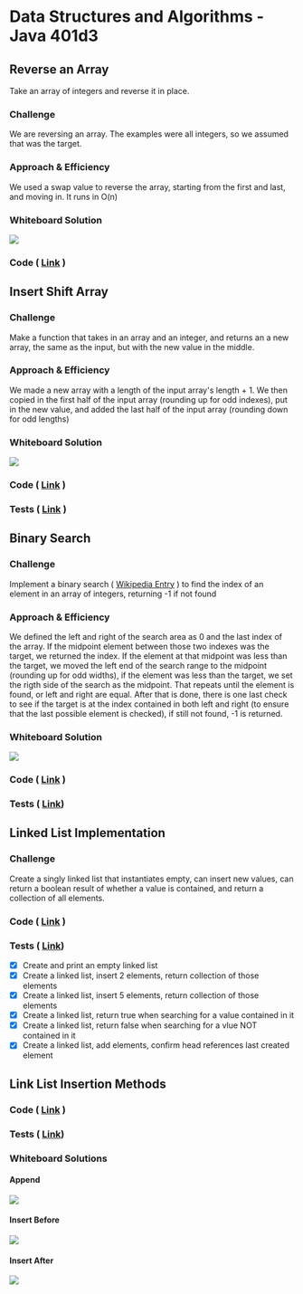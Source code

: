 # Data Structures and Algorithms - Java 401d3
<!-- --- -->

## Reverse an Array 

Take an array of integers and reverse it in place.

### Challenge

We are reversing an array. The examples were all integers, so we assumed that was the target. 

### Approach & Efficiency

We used a swap value to reverse the array, starting from the first and last, and moving in. It runs in O(n)

### Whiteboard Solution

![](./assets/reverse-array-whiteboard.jpg)

### Code ( [Link](./src/main/java/ArrayReverse.java) )


## Insert Shift Array 

### Challenge

Make a function that takes in an array and an integer, and returns an a new array, the same as the input, but with the new value in the middle.

### Approach & Efficiency

We made a new array with a length of the input array's length + 1. We then copied in the first half of the input array (rounding up for odd indexes), put in the new value, and added the last half of the input array (rounding down for odd lengths)

### Whiteboard Solution

![](./assets/insert-shift-array.jpg)

### Code ( [Link](./src/main/java/InsertShiftArray.java) )

### Tests ( [Link](./src/test/java/InsertShiftArrayTest.java) )

## Binary Search

### Challenge

Implement a binary search ( [Wikipedia Entry](https://en.wikipedia.org/wiki/Binary_search_algorithm) ) to find the index of an element in an array of integers, returning -1 if not found

### Approach & Efficiency

We defined the left and right of the search area as 0 and the last index of the array. If the midpoint element between those two indexes was the target, we returned the index. If the element at that midpoint was less than the target, we moved the left end of the search range to the midpoint (rounding up for odd widths), if the element was less than the target, we set the rigth side of the search as the midpoint. That repeats until the element is found, or left and right are equal. After that is done, there is one last check to see if the target is at the index contained in both left and right (to ensure that the last possible element is checked), if still not found, -1 is returned.

### Whiteboard Solution

![](./assets/binary-search.jpg)

### Code ( [Link](./src/main/java/BinarySearch.java) )

### Tests ( [Link](./src/test/java/BinarySearchTest.java))

## Linked List Implementation 

### Challenge

Create a singly linked list that instantiates empty, can insert new values, can return a boolean result of whether a value is contained, and return a collection of all elements.

### Code ( [Link](./src/main/java/mylinkedlist/MyLinkedList.java) )

### Tests ( [Link](./src/test/java/mylinkedlist/MyLinkedListTest.java))

 - [x] Create and print an empty linked list
 - [x] Create a linked list, insert 2 elements, return collection of those elements
 - [x] Create a linked list, insert 5 elements, return collection of those elements
 - [x] Create a linked list, return true when searching for a value contained in it
 - [x] Create a linked list, return false when searching for a vlue NOT contained in it
 - [x] Create a linked list, add elements, confirm head references last created element

## Link List Insertion Methods

### Code ( [Link](./src/main/java/mylinkedlist/MyLinkedList.java) )

### Tests ( [Link](./src/test/java/mylinkedlist/MyLinkedListTest.java))

### Whiteboard Solutions

#### Append

![](./assets/linked-list-append.jpg)

#### Insert Before

![](./assets/linked-list-insert-before.jpg)

#### Insert After

![](./assets/linked-list-insert-after.jpg)